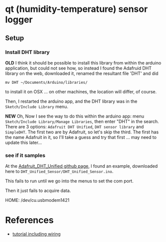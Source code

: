 # qt (humidity-temperature) sensor logger

## Setup

### Install DHT library

**OLD**
I think it should be possible to install this library from within the arduino
application, but could not see how, so instead I found the Adafruid DHT library
on the web, downloaded it, renamed the resultant file 'DHT' and did
```
mv DHT ~/Documents/Arduino/libraries/
```
to install it on OSX ... on other machines, the location will differ, of course.

Then, I restarted the arduino app, and the DHT library was in the
`Sketch/Include Library` menu.


**NEW** Oh, Now I see the way to do this within the arduino app: menu
`Sketch/Include Library/Manage Libraries`, then enter "DHT" in the search. There are 3 options: `Adafruit DHT Unified`, `DHT sensor library` and `SimpleDHT`. The first two are by Adafruit, so let's skip the third. The first has the name Adafruit in it, so I'll take a guess and try that first ... may need to update this later...

### see if it samples

At the [Adafruit_DHT_Unified github
page](https://github.com/adafruit/Adafruit_DHT_Unified), I found an example, downloaded here to `DHT_Unified_Sensor/DHT_Unified_Sensor.ino`.

This fails to run until we go into the menus to set the com port.

Then it just fails to acquire data.

HOME: /dev/cu.usbmodem1421

# References

* [tutorial including wiring](http://garagelab.com/profiles/blogs/tutorial-humidity-and-temperature-sensor-with-arduino)


